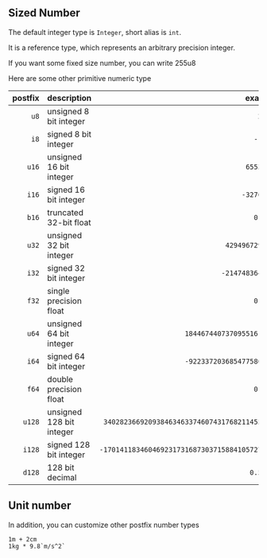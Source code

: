 

## Sized Number

The default integer type is `Integer`, short alias is `int`.

It is a reference type, which represents an arbitrary precision integer.

If you want some fixed size number, you can write 255u8

Here are some other primitive numeric type

| postfix | description              |                                        example |
|--------:|--------------------------|-----------------------------------------------:|
|    `u8` | unsigned 8 bit integer   |                                        `255u8` |
|    `i8` | signed 8 bit integer     |                                       `-127i8` |
|   `u16` | unsigned 16 bit integer  |                                     `65535u16` |
|   `i16` | signed 16 bit integer    |                                    `-32767i16` |
|   `b16` | truncated 32-bit float   |                                       `0.5f16` |
|   `u32` | unsigned 32 bit integer  |                                `4294967295u32` |
|   `i32` | signed 32 bit integer    |                               `-2147483647i32` |
|   `f32` | single precision float   |                                       `0.5f32` |
|   `u64` | unsigned 64 bit integer  |                      `18446744073709551615u64` |
|   `i64` | signed 64 bit integer    |                      `-9223372036854775807i64` |
|   `f64` | double precision float   |                                       `0.5f64` |
|  `u128` | unsigned 128 bit integer |  `340282366920938463463374607431768211455u128` |
|  `i128` | signed 128 bit integer   | `-170141183460469231731687303715884105727i128` |
|  `d128` | 128 bit decimal          |                                      `0.5d128` |

## Unit number

In addition, you can customize other postfix number types

```valkyrie
1m + 2cm
1kg * 9.8`m/s^2`
```


